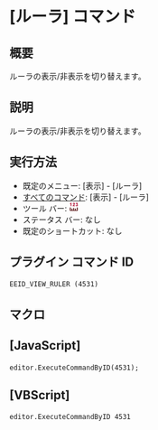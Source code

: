 # \[ルーラ\] コマンド

## 概要

ルーラの表示/非表示を切り替えます。

## 説明

ルーラの表示/非表示を切り替えます。

## 実行方法

- 既定のメニュー: \[表示\] \- \[ルーラ\]
- [すべてのコマンド](../../glossary/allcommands): \[表示\] \- \[ルーラ\]
- ツール バー: ![](../../images/ruler24x16.gif)
- ステータス バー: なし
- 既定のショートカット: なし

## プラグイン コマンド ID

```
EEID_VIEW_RULER (4531)
```

## マクロ

## \[JavaScript\]

```
editor.ExecuteCommandByID(4531);
```

## \[VBScript\]

```
editor.ExecuteCommandByID 4531
```
